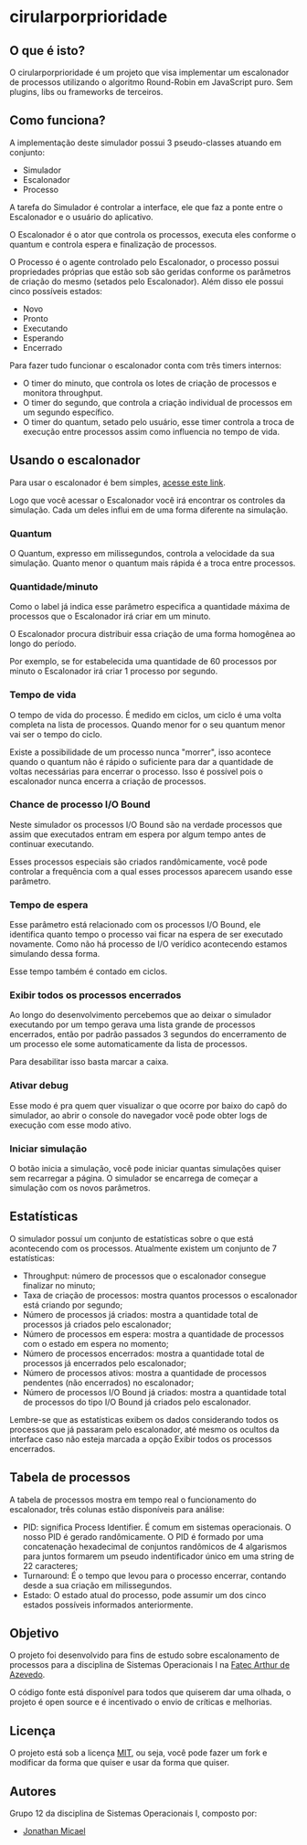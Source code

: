 cirularporprioridade
======================

## O que é isto?

O cirularporprioridade é um projeto que visa implementar um escalonador de processos utilizando o algoritmo Round-Robin em JavaScript puro. Sem plugins, libs ou frameworks de terceiros.

## Como funciona?

A implementação deste simulador possui 3 pseudo-classes atuando em conjunto:

 - Simulador
 - Escalonador
 - Processo

A tarefa do Simulador é controlar a interface, ele que faz a ponte entre o Escalonador e o usuário do aplicativo.

O Escalonador é o ator que controla os processos, executa eles conforme o quantum e controla espera e finalização de processos.

O Processo é o agente controlado pelo Escalonador, o processo possui propriedades próprias que estão sob são geridas conforme os parâmetros de criação do mesmo (setados pelo Escalonador). Além disso ele possui cinco possíveis estados:

  - Novo
  - Pronto
  - Executando
  - Esperando
  - Encerrado

Para fazer tudo funcionar o escalonador conta com três timers internos:

  - O timer do minuto, que controla os lotes de criação de processos e monitora throughput.
  - O timer do segundo, que controla a criação individual de processos em um segundo específico.
  - O timer do quantum, setado pelo usuário, esse timer controla a troca de execução entre processos assim como influencia no tempo de vida.

## Usando o escalonador

Para usar o escalonador é bem simples, [acesse este link](https://mkautzmann.github.io/cirularporprioridade).

Logo que você acessar o Escalonador você irá encontrar os controles da simulação. Cada um deles influi em de uma forma diferente na simulação.

### Quantum

O Quantum, expresso em milissegundos, controla a velocidade da sua simulação. Quanto menor o quantum mais rápida é a troca entre processos.

### Quantidade/minuto

Como o label já indica esse parâmetro especifica a quantidade máxima de processos que o Escalonador irá criar em um minuto.

O Escalonador procura distribuir essa criação de uma forma homogênea ao longo do período.

Por exemplo, se for estabelecida uma quantidade de 60 processos por minuto o Escalonador irá criar 1 processo por segundo.

### Tempo de vida

O tempo de vida do processo. É medido em ciclos, um ciclo é uma volta completa na lista de processos. Quando menor for o seu quantum menor vai ser o tempo do ciclo.

Existe a possibilidade de um processo nunca "morrer", isso acontece quando o quantum não é rápido o suficiente para dar a quantidade de voltas necessárias para encerrar o processo. Isso é possível pois o escalonador nunca encerra a criação de processos.

### Chance de processo I/O Bound

Neste simulador os processos I/O Bound são na verdade processos que assim que executados entram em espera por algum tempo antes de continuar executando.

Esses processos especiais são criados randômicamente, você pode controlar a frequência com a qual esses processos aparecem usando esse parâmetro.

### Tempo de espera

Esse parâmetro está relacionado com os processos I/O Bound, ele identifica quanto tempo o processo vai ficar na espera de ser executado novamente. Como não há processo de I/O verídico acontecendo estamos simulando dessa forma.

Esse tempo também é contado em ciclos.

### Exibir todos os processos encerrados

Ao longo do desenvolvimento percebemos que ao deixar o simulador executando por um tempo gerava uma lista grande de processos encerrados, então por padrão passados 3 segundos do encerramento de um processo ele some automaticamente da lista de processos.

Para desabilitar isso basta marcar a caixa.

### Ativar debug

Esse modo é pra quem quer visualizar o que ocorre por baixo do capô do simulador, ao abrir o console do navegador você pode obter logs de execução com esse modo ativo.

### Iniciar simulação

O botão inicia a simulação, você pode iniciar quantas simulações quiser sem recarregar a página. O simulador se encarrega de começar a simulação com os novos parâmetros.

## Estatísticas

O simulador possuí um conjunto de estatísticas sobre o que está acontecendo com os processos. Atualmente existem um conjunto de 7 estatísticas:

  - Throughput: número de processos que o escalonador consegue finalizar no minuto;
  - Taxa de criação de processos: mostra quantos processos o escalonador está criando por segundo;
  - Número de processos já criados: mostra a quantidade total de processos já criados pelo escalonador;
  - Número de processos em espera: mostra a quantidade de processos com o estado em espera no momento;
  - Número de processos encerrados: mostra a quantidade total de processos já encerrados pelo escalonador;
  - Número de processos ativos: mostra a quantidade de processos pendentes (não encerrados) no escalonador;
  - Número de processos I/O Bound já criados: mostra a quantidade total de processos do tipo I/O Bound já criados pelo escalonador.

Lembre-se que as estatísticas exibem os dados considerando todos os processos que já passaram pelo escalonador, até mesmo os ocultos da interface caso não esteja marcada a opção Exibir todos os processos encerrados.

## Tabela de processos

A tabela de processos mostra em tempo real o funcionamento do escalonador, três colunas estão disponíveis para análise:

  - PID: significa Process Identifier. É comum em sistemas operacionais. O nosso PID é gerado randômicamente. O PID é formado por uma concatenação hexadecimal de conjuntos randômicos de 4 algarismos para juntos formarem um pseudo indentificador único em uma string de 22 caracteres;
  - Turnaround: É o tempo que levou para o processo encerrar, contando desde a sua criação em milissegundos.
  - Estado: O estado atual do processo, pode assumir um dos cinco estados possíveis informados anteriormente.

## Objetivo

O projeto foi desenvolvido para fins de estudo sobre escalonamento de processos para a disciplina de Sistemas Operacionais I na [Fatec Arthur de Azevedo](https://www.fatecmm.edu.br/).

O código fonte está disponível para todos que quiserem dar uma olhada, o projeto é open source e é incentivado o envio de críticas e melhorias.

## Licença

O projeto está sob a licença [MIT](LICENSE), ou seja, você pode fazer um fork e modificar da forma que quiser e usar da forma que quiser.

## Autores

Grupo 12 da disciplina de Sistemas Operacionais I, composto por:

  - [Jonathan Micael](https://github.com/JonathaMicael)

